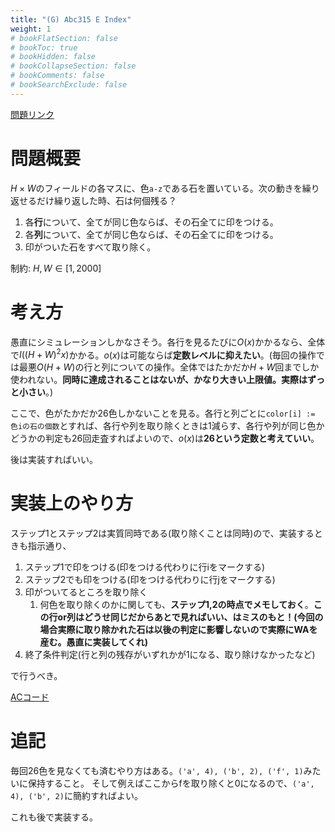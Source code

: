 ```yaml
---
title: "(G) Abc315 E Index"
weight: 1
# bookFlatSection: false
# bookToc: true
# bookHidden: false
# bookCollapseSection: false
# bookComments: false
# bookSearchExclude: false
---
```


[問題リンク](https://atcoder.jp/contests/abc315/tasks/abc315_d)

# 問題概要

$H \times W$のフィールドの各マスに、色`a-z`である石を置いている。次の動きを繰り返せるだけ繰り返した時、石は何個残る？

1. 各**行**について、全てが同じ色ならば、その石全てに印をつける。
2. 各**列**について、全てが同じ色ならば、その石全てに印をつける。
3. 印がついた石をすべて取り除く。

制約: $H, W \in [1, 2000]$

# 考え方

愚直にシミュレーションしかなさそう。各行を見るたびに$O(x)$かかるなら、全体で$I((H + W)^2 x)$かかる。$o(x)$は可能ならば**定数レベルに抑えたい**。(毎回の操作では最悪$O(H + W)$の行と列についての操作。全体ではたかだか$H + W$回までしか使われない。**同時に達成されることはないが、かなり大きい上限値。実際はずっと小さい**。)

ここで、色がたかだか26色しかないことを見る。各行と列ごとに`color[i] := 色iの石の個数`とすれば、各行や列を取り除くときは1減らす、各行や列が同じ色かどうかの判定も26回走査すればよいので、$o(x)$は**26という定数と考えていい**。

後は実装すればいい。

# 実装上のやり方

ステップ1とステップ2は実質同時である(取り除くことは同時)ので、実装するときも指示通り、

1. ステップ1で印をつける(印をつける代わりに行iをマークする)
2. ステップ2でも印をつける(印をつける代わりに行jをマークする)
3. 印がついてるところを取り除く
   1. 何色を取り除くのかに関しても、**ステップ1,2の時点でメモしておく**。**この行or列はどうせ同じだからあとで見ればいい、はミスのもと！(今回の場合実際に取り除かれた石は以後の判定に影響しないので実際にWAを産む。愚直に実装してくれ)**
4. 終了条件判定(行と列の残存がいずれかが1になる、取り除けなかったなど)

で行うべき。

[ACコード](https://atcoder.jp/contests/abc315/submissions/45118312)

# 追記

毎回26色を見なくても済むやり方はある。`('a', 4), ('b', 2), ('f', 1)`みたいに保持すること。
そして例えばここからfを取り除くと0になるので、`('a', 4), ('b', 2)`に簡約すればよい。

これも後で実装する。